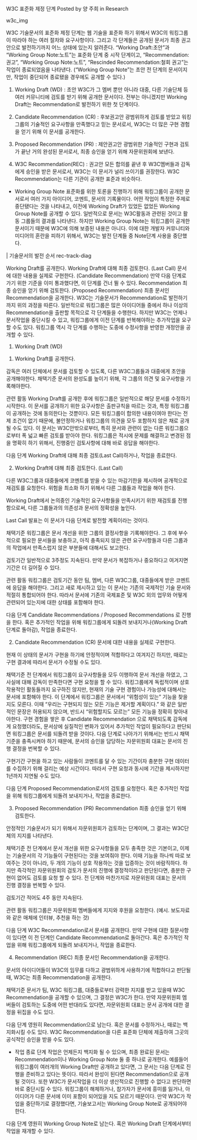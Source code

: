W3C 표준화 제정 단계
Posted by 양 주희 in Research

w3c_img

W3C 기술문서의 표준화 제정 단계는 웹 기술을 표준화 하기 위해서 W3C의 워킹그룹이 따라야 하는 여러 절차와 요구사항이다. 그리고 각 단계들은 공개된 문서가 최종 권고안으로 발전하기까지 어느 상태에 있는지 알려준다.
“Working Draft:초안”과 “Working Group Note:노트”는 표준화 단계 중 시작 단계이고, “Recommendation:권고”, “Working Group Note:노트”, “Rescinded Recommendation:철회 권고”는 작업이 종료되었음을 나타낸다. (“Working Group Note”는 초안 전 단계의 문서이지만, 작업이 중단되어 종료됐을 경우에도 공개할 수 있다.)

1. Working Draft (WD) : 초안
W3C가 그 멤버 뿐만 아니라 대중, 다른 기술단체 등 여러 커뮤니티에 검토를 받기 위해 공개한 문서이다. 전부는 아니겠지만 Working Draft는 Recommendation로 발전하기 위한 첫 단계이다.

2. Candidate Recommendation (CR) : 후보권고안
광범위하게 검토를 받았고 워킹그룹의 기술적인 요구사항을 만족했다고 믿는 문서로서, W3C는 더 많은 구현 경험을 얻기 위해 이 문서를 공개한다.

3. Proposed Recommendation (PR) : 제안권고안
광범위한 기술적인 구현과 검토가 끝난 거의 완성된 문서로서, 최종 승인을 얻기 위해 자문위원회에 보낸다.

4. W3C Recommendation(REC) : 권고안
모든 합의를 끝낸 후 W3C멤버들과 감독에게 승인을 받은 문서로서, W3C는 이 문서가 널리 쓰이기를 권장한다. W3C Recommendation는 다른 기관이 공개한 표준과 비슷하다.

+ Working Group Note
표준화를 위한 토론을 진행하기 위해 워킹그룹이 공개한 문서로서 여러 가지 아이디어, 코멘트, 문서의 기록물이다. 어떤 작업이 특정한 주제로 중단됐다는 것을 나타내고, 이전에 Working Draft가 있었든 없었든 Working Group Note를 공개할 수 있다.
일반적으로 문서는 W3C활동과 관련된 것이고 활동 그룹들의 결과를 나타낸다. 하지만 Working Group Note는 워킹그룹이 공개한 문서이기 때문에 W3C에 의해 보증된 내용은 아니다. 이에 대한 개발자 커뮤니티와 미디어의 혼란을 피하기 위해서, W3C는 발전 단계들 중 Note단계 사용을 중단했다.

| 기술문서의 발전 순서
rec-track-diag

Working Draft를 공개한다.
Working Draft에 대해 최종 검토한다. (Last Call)
문서에 대한 내용을 실제로 구현한다. (Candidate Recommendation)
만약 다음 단계로 가기 위한 기준을 이미 통과했다면, 이 단계를 건너 뛸 수 있다.
Recommendation 최종 승인을 얻기 위해 검토한다. (Proposed Recommendation)
최종 문서인 Recommendation을 공개한다.
W3C는 기술문서가 Recommendation로 발전하기까지 위의 과정을 따른다. 일반적으로 워킹그룹은 많은 아이디어들 중에서 하나 이상의 Recommendation을 출판할 목적으로 각 단계들을 수행한다. 하지만 W3C는 언제나 문서작업을 중단시킬 수 있고, 워킹그룹에게 이전 단계를 반복해야하는 추가작업을 요구할 수도 있다. 워킹그룹 역시 각 단계를 수행하는 도중에 수정사항을 반영한 개정안을 공개할 수 있다.

1. Working Draft (WD)
1) Working Draft를 공개한다.

감독은 여러 단체에서 문서를 검토할 수 있도록, 다른 W3C그룹들과 대중에게 초안을 공개해야한다.
채택기준
문서의 완성도를 높이기 위해, 각 그룹의 의견 및 요구사항을 기록해야한다.

관련 활동
Working Draft를 공개한 후에 워킹그룹은 일반적으로 해당 문서를 수정하기 시작한다. 이 문서를 공개하기 위한 요구사항은 출판규칙을 따르는 것과, 특정 워킹그룹이 공개하는 것에 동의한다는 것뿐이다. 모든 워킹그룹이 합의한 내용이여야 한다는 전제 조건이 없기 때문에, 불안정하거나 워킹그룹의 의견을 모두 포함하지 않은 채로 공개될 수도 있다. 이 문서는 W3C안밖으로부터, 특히 문서와 관련이 없는 다른 워킹그룹으로부터 폭 넓고 빠른 검토를 받아야 한다. 워킹그룹은 적시에 문제를 해결하고 변경된 점을 명확히 하기 위해서, 진행중인 검토사항에 대해 바로 응답을 해야한다.

다음 단계
Working Draft에 대해 최종 검토(Last Call)하거나, 작업을 종료한다.

2) Working Draft에 대해 최종 검토한다. (Last Call)

다른 W3C그룹과 대중들에게 코멘트를 받을 수 있는 마감기한을 제시하며 공개적으로 재검토를 요청한다. 위험을 최소화 하기 위해서 다른 그룹들과 작업을 해야 한다.

Working Draft에서 논의중인 기술적인 요구사항들을 만족시키기 위한 재검토를 진행함으로써, 다른 그룹들과의 의존성과 문서의 정확성을 높인다.

Last Call 발표는 이 문서가 다음 단계로 발전할 계획이라는 것이다.

채택기준
워킹그룹은 문서 개선을 위한 그룹의 결정사항을 기록해야한다. 그 후에 부수적으로 필요한 문서들을 보충하고, 아직 충족되지 않은 관련 요구사항들과 다른 그룹과의 작업에서 만족스럽지 않은 부분들에 대해서도 보고한다.

검토기간
일반적으로 3주정도 지속된다. 만약 문서가 복잡하거나 중요하다고 여겨지면 기간은 더 길어질 수 있다.

관련 활동
워킹그룹은 검토기간 동안 팀, 멤버, 다른 W3C그룹, 대중들에게 받은 코멘트에 응답을 해야한다. 그리고 새로 제시하고 있는 이 문서는 기존의 국제적인 기술 문서와 적절히 통합되어야 한다. 따라서 문서에 기존의 국제표준 및 W3C 외의 업무와 어떻게 관련되어 있는지에 대한 상태를 포함해야 한다.

다음 단계
Candidate Recommendations / Proposed Recommendations 로 진행을 한다. 혹은 추가적인 작업을 위해 워킹그룹에게 되돌려 보내지거나(Working Draft 단계로 돌아감), 작업을 종료한다.

2. Candidate Recommendation (CR)
문서에 대한 내용을 실제로 구현한다.

현재 이 상태의 문서가 구현을 하기에 안정적이며 적합하다고 여겨지긴 하지만, 때로는 구현 결과에 따라서 문서가 수정될 수도 있다.

채택기준
전 단계에서 워킹그룹이 요구사항들을 모두 이행하여 문서 개선을 하였고, 그 사실에 대해 감독이 만족한다면 구현 요청을 할 수 있다. 워킹그룹에게 독립적이며 상호작용적인 활동들까지 요구하진 않지만, 현재의 기술 구현 경험이나 가능성에 대해서는 문서에 포함해야 한다. 이 단계에서 워킹그룹은 문서에서 “위험성이 있는” 기능을 찾을지도 모른다. 이때 “우리는 구현되지 않는 모든 기능은 제거할 계획이다.” 와 같은 일반적인 문장은 허용되지 않으며, 반드시 “위험할지도 모르는” 모든 기능을 정확히 찾아내야한다. 구현 경험을 쌓은 후 Candidate Recommendation 으로 채택되도록 감독에게 요청했더라도, 문서상에 실질적인 변화가 있어서 추가적인 작업이 필요하다고 판단되면 워킹그룹은 문서를 되돌려 받을 것이다. 다음 단계로 나아가기 위해서는 반드시 채택기준을 충족시켜야 하기 때문에, 문서의 승인을 담당하는 자문위원회 대표는 문서의 진행 결정을 번복할 수 있다.

구현기간
구현을 하고 있는 사람들이 코멘트를 달 수 있는 기간이자 충분한 구현 데이터를 수집하기 위해 걸리는 예상 시간이다. 따라서 구현 요청과 동시에 기간을 제시하지만 1년까지 지연될 수도 있다.

다음 단계
Proposed Recommendation로서의 검토를 요청한다. 혹은 추가적인 작업을 위해 워킹그룹에게 되돌려 보내지거나, 작업을 종료한다.

3. Proposed Recommendation (PR)
Recommendation 최종 승인을 얻기 위해 검토한다.

안정적인 기술문서가 되기 위해서 자문위원회가 검토하는 단계이며, 그 결과는 W3C단체의 지지를 나타낸다.

채택기준
전 단계에서 문서 개선을 위한 요구사항들을 모두 충족한 것은 기본이고, 이제는 기술문서의 각 기능들이 구현된다는 것을 보여줘야 한다. 이때 기능을 하나씩 따로 보여주는 것이 아니라, 두 개의 기능이 상호 작용하는 것을 입증하는 것이 바람직하다. 하지만 즉각적인 자문위원회의 검토가 문서의 진행에 결정적이라고 판단된다면, 충분한 구현이 없어도 검토를 요청 할 수 있다. 전 단계와 마찬가지로 자문위원회 대표는 문서의 진행 결정을 번복할 수 있다.

검토기간
적어도 4주 동안 지속된다.

관련 활동
워킹그룹은 자문위원회 멤버들에게 지지와 후원을 요청한다. (예시. 보도자료와 같은 매체에 인터뷰, 추천을 하는 것)

다음 단계
W3C Recommendation로서 문서를 공개한다. 만약 구현에 대한 질문사항이 있다면 이 전 단계인 Candidate Recommendation로 돌아간다. 혹은 추가적인 작업을 위해 워킹그룹에게 되돌려 보내지거나, 작업을 종료한다.

4. Recommendation (REC)
최종 문서인 Recommendation을 공개한다.

문서의 아이디어들이 W3C의 임무를 다하고 광범위하게 사용하기에 적합하다고 판단될 때, W3C는 최종 Recommendation을 공개한다.

채택기준
문서가 팀, W3C 워킹그룹, 대중들로부터 강력한 지지를 받고 있을때 W3C Recommendation을 공개할 수 있으며, 그 결정은 W3C가 한다. 만약 자문위원회 멤버들이 검토하는 도중에 어떤 반대라도 있다면, 자문위원회 대표는 문서 공개에 대한 결정을 뒤집을 수도 있다.

다음 단계
영원히 Recommendation으로 남는다. 혹은 문서를 수정하거나, 때로는 백지화시킬 수도 있다. W3C Recommendation을 다른 표준화 단체에 제출하여 그곳의 공식적인 승인을 받을 수도 있다.

+ 작업 종료 단계
작업은 언제든지 백지화 될 수 있으며, 최종 완료된 문서는 Recommendation이나 Working Group Note 둘 중 하나로 공개한다. 예를들어 워킹그룹이 여러개의 Working Draft만 공개하고 있다면, 그 문서는 다음 단계로 진행을 준비하고 있다는 뜻이다. 따라서 완성이 된다면 Recommendation으로 공개될 것이다. 또한 W3C가 문서작업을 더 이상 생산적으로 진행할 수 없다고 판단하면 바로 중단시킬 수 있다. 워킹그룹이 해체하거나, 참가자가 문서에 흥미를 잃거나, 아이디어가 다른 문서에 이미 포함이 되어있을 지도 모르기 때문이다. 만약 W3C가 작업을 중단하기로 결정했다면, 기술보고서는 Working Group Note로 공개되어야 한다.

다음 단계
영원히 Working Group Note로 남는다. 혹은 Working Draft 단계에서부터 작업을 재개할 수 있다.
